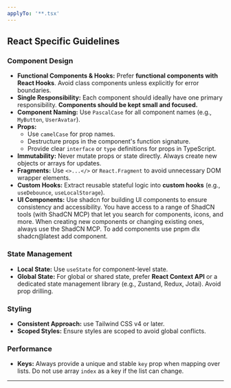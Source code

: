 ```yaml
---
applyTo: '**.tsx'
---
```


## React Specific Guidelines

### Component Design

- **Functional Components & Hooks:** Prefer **functional components with React Hooks**. Avoid class components unless explicitly for error boundaries.
- **Single Responsibility:** Each component should ideally have one primary responsibility. **Components should be kept small and focused.**
- **Component Naming:** Use `PascalCase` for all component names (e.g., `MyButton`, `UserAvatar`).
- **Props:**
  - Use `camelCase` for prop names.
  - Destructure props in the component's function signature.
  - Provide clear `interface` or `type` definitions for props in TypeScript.
- **Immutability:** Never mutate props or state directly. Always create new objects or arrays for updates.
- **Fragments:** Use `<>...</>` or `React.Fragment` to avoid unnecessary DOM wrapper elements.
- **Custom Hooks:** Extract reusable stateful logic into **custom hooks** (e.g., `useDebounce`, `useLocalStorage`).
- **UI Components:** Use shadcn for building UI components to ensure consistency and accessibility. You have access to a range of ShadCN tools (with ShadCN MCP) that let you search for components, icons, and more. When creating new components or changing existing ones, always use the ShadCN MCP. To add components use pnpm dlx shadcn@latest add component.

### State Management

- **Local State:** Use `useState` for component-level state.
- **Global State:** For global or shared state, prefer **React Context API** or a dedicated state management library (e.g., Zustand, Redux, Jotai). Avoid prop drilling.

### Styling

- **Consistent Approach:** use Tailwind CSS v4 or later.
- **Scoped Styles:** Ensure styles are scoped to avoid global conflicts.

### Performance

- **Keys:** Always provide a unique and stable `key` prop when mapping over lists. Do not use array `index` as a key if the list can change.

---